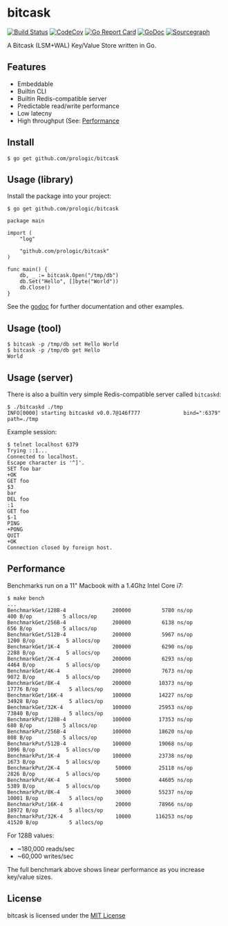 # bitcask

[![Build Status](https://cloud.drone.io/api/badges/prologic/bitcask/status.svg)](https://cloud.drone.io/prologic/bitcask)
[![CodeCov](https://codecov.io/gh/prologic/bitcask/branch/master/graph/badge.svg)](https://codecov.io/gh/prologic/bitcask)
[![Go Report Card](https://goreportcard.com/badge/prologic/bitcask)](https://goreportcard.com/report/prologic/bitcask)
[![GoDoc](https://godoc.org/github.com/prologic/bitcask?status.svg)](https://godoc.org/github.com/prologic/bitcask) 
[![Sourcegraph](https://sourcegraph.com/github.com/prologic/bitcask/-/badge.svg)](https://sourcegraph.com/github.com/prologic/bitcask?badge)

A Bitcask (LSM+WAL) Key/Value Store written in Go.

## Features

* Embeddable
* Builtin CLI
* Builtin Redis-compatible server
* Predictable read/write performance
* Low latecny
* High throughput (See: [Performance](README.md#Performance)

## Install

```#!bash
$ go get github.com/prologic/bitcask
```

## Usage (library)

Install the package into your project:

```#!bash
$ go get github.com/prologic/bitcask
```

```#!go
package main

import (
    "log"

    "github.com/prologic/bitcask"
)

func main() {
    db, _ := bitcask.Open("/tmp/db")
    db.Set("Hello", []byte("World"))
    db.Close()
}
```

See the [godoc](https://godoc.org/github.com/prologic/bitcask) for further
documentation and other examples.

## Usage (tool)

```#!bash
$ bitcask -p /tmp/db set Hello World
$ bitcask -p /tmp/db get Hello
World
```

## Usage (server)

There is also a builtin very  simple Redis-compatible server called `bitcaskd`:

```#!bash
$ ./bitcaskd ./tmp
INFO[0000] starting bitcaskd v0.0.7@146f777              bind=":6379" path=./tmp
```

Example session:

```
$ telnet localhost 6379
Trying ::1...
Connected to localhost.
Escape character is '^]'.
SET foo bar
+OK
GET foo
$3
bar
DEL foo
:1
GET foo
$-1
PING
+PONG
QUIT
+OK
Connection closed by foreign host.
```

## Performance

Benchmarks run on a 11" Macbook with a 1.4Ghz Intel Core i7:

```
$ make bench
...
BenchmarkGet/128B-4         	  200000	      5780 ns/op	     400 B/op	       5 allocs/op
BenchmarkGet/256B-4         	  200000	      6138 ns/op	     656 B/op	       5 allocs/op
BenchmarkGet/512B-4         	  200000	      5967 ns/op	    1200 B/op	       5 allocs/op
BenchmarkGet/1K-4           	  200000	      6290 ns/op	    2288 B/op	       5 allocs/op
BenchmarkGet/2K-4           	  200000	      6293 ns/op	    4464 B/op	       5 allocs/op
BenchmarkGet/4K-4           	  200000	      7673 ns/op	    9072 B/op	       5 allocs/op
BenchmarkGet/8K-4           	  200000	     10373 ns/op	   17776 B/op	       5 allocs/op
BenchmarkGet/16K-4          	  100000	     14227 ns/op	   34928 B/op	       5 allocs/op
BenchmarkGet/32K-4          	  100000	     25953 ns/op	   73840 B/op	       5 allocs/op
BenchmarkPut/128B-4         	  100000	     17353 ns/op	     680 B/op	       5 allocs/op
BenchmarkPut/256B-4         	  100000	     18620 ns/op	     808 B/op	       5 allocs/op
BenchmarkPut/512B-4         	  100000	     19068 ns/op	    1096 B/op	       5 allocs/op
BenchmarkPut/1K-4           	  100000	     23738 ns/op	    1673 B/op	       5 allocs/op
BenchmarkPut/2K-4           	   50000	     25118 ns/op	    2826 B/op	       5 allocs/op
BenchmarkPut/4K-4           	   50000	     44605 ns/op	    5389 B/op	       5 allocs/op
BenchmarkPut/8K-4           	   30000	     55237 ns/op	   10001 B/op	       5 allocs/op
BenchmarkPut/16K-4          	   20000	     78966 ns/op	   18972 B/op	       5 allocs/op
BenchmarkPut/32K-4          	   10000	    116253 ns/op	   41520 B/op	       5 allocs/op
```

For 128B values:

* ~180,000 reads/sec
*  ~60,000 writes/sec

The full benchmark above shows linear performance as you increase key/value sizes.

## License

bitcask is licensed under the [MIT License](https://github.com/prologic/bitcask/blob/master/LICENSE)
